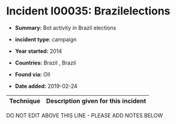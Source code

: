# Incident I00035: Brazilelections

* **Summary:** Bot activity in Brazil elections

* **incident type**: campaign

* **Year started:** 2014

* **Countries:** Brazil , Brazil

* **Found via:** OII

* **Date added:** 2019-02-24
 

| Technique | Description given for this incident |
| --------- | ------------------------- |


DO NOT EDIT ABOVE THIS LINE - PLEASE ADD NOTES BELOW
